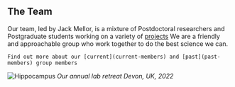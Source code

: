 ## The Team

Our team, led by Jack Mellor, is a mixture of Postdoctoral researchers and Postgraduate students working on a variety of [projects](../projects/index)
We are a friendly and approachable group who work together to do the best science we can.

```{admonition} Our members
Find out more about our [current](current-members) and [past](past-members) group members 
```

![Hippocampus](../img/Lab_photo_2022.jpeg)
*Our annual lab retreat Devon, UK, 2022* 








